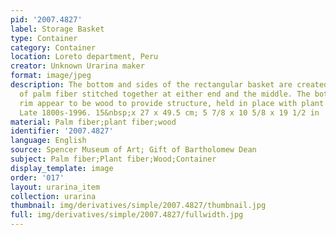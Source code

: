 ```yaml
---
pid: '2007.4827'
label: Storage Basket
type: Container
category: Container
location: Loreto department, Peru
creator: Unknown Urarina maker
format: image/jpeg
description: The bottom and sides of the rectangular basket are created from strips
  of palm fiber stitched together at either end and the middle. The bottom edge and
  rim appear to be wood to provide structure, held in place with plant fiber string.
  Late 1800s-1996. 15&nbsp;x 27 x 49.5 cm; 5 7/8 x 10 5/8 x 19 1/2 in
material: Palm fiber;plant fiber;wood
identifier: '2007.4827'
language: English
source: Spencer Museum of Art; Gift of Bartholomew Dean
subject: Palm fiber;Plant fiber;Wood;Container
display_template: image
order: '017'
layout: urarina_item
collection: urarina
thumbnail: img/derivatives/simple/2007.4827/thumbnail.jpg
full: img/derivatives/simple/2007.4827/fullwidth.jpg
---
```

